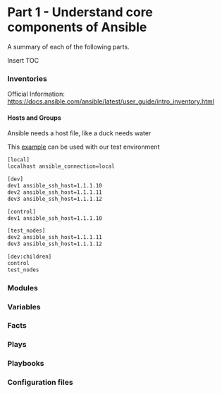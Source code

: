 # Part 1 - Understand core components of Ansible
A summary of each of the following parts.

Insert TOC

### Inventories
Official Information:
https://docs.ansible.com/ansible/latest/user_guide/intro_inventory.html

#### Hosts and Groups
Ansible needs a host file, like a duck needs water

This [example](hosts) can be used with our test environment
```bash
[local]
localhost ansible_connection=local

[dev]
dev1 ansible_ssh_host=1.1.1.10
dev2 ansible_ssh_host=1.1.1.11
dev3 ansible_ssh_host=1.1.1.12

[control]
dev1 ansible_ssh_host=1.1.1.10

[test_nodes]
dev2 ansible_ssh_host=1.1.1.11
dev3 ansible_ssh_host=1.1.1.12

[dev:children]
control
test_nodes
```


### Modules
### Variables
### Facts
### Plays
### Playbooks
### Configuration files
